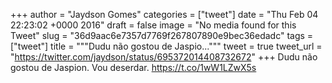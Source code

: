 
+++
author = "Jaydson Gomes"
categories = ["tweet"]
date = "Thu Feb 04 22:23:02 +0000 2016"
draft = false
image = "No media found for this Tweet"
slug = "36d9aac6e7357d7769f267807890e9bec36edadc"
tags = ["tweet"]
title = """Dudu não gostou de Jaspio..."""
tweet = true
tweet_url = "https://twitter.com/jaydson/status/695372014408732672"
+++
Dudu não gostou de Jaspion. Vou deserdar. https://t.co/1wW1LZwX5s
